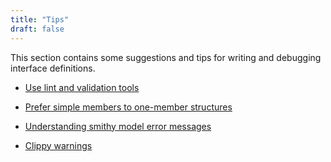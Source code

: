 ```yaml
---
title: "Tips"
draft: false
---
```


<head>
  <meta name="robots" content="noindex" />
</head>

This section contains some suggestions and tips for writing and debugging interface definitions.

- [Use lint and validation tools](./lint-validate/)
 
- [Prefer simple members to one-member structures](./avoid-single-member-structures)

- [Understanding smithy model error messages](./error-messages/)


- [Clippy warnings](./clippy-warnings)